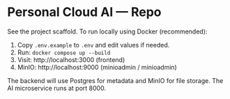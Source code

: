 # Personal Cloud AI — Repo

See the project scaffold. To run locally using Docker (recommended):

1. Copy `.env.example` to `.env` and edit values if needed.
2. Run: `docker compose up --build`
3. Visit: http://localhost:3000 (frontend)
4. MinIO: http://localhost:9000 (minioadmin / minioadmin)

The backend will use Postgres for metadata and MinIO for file storage. The AI microservice runs at port 8000.
